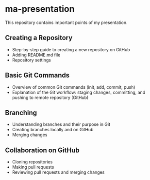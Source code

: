 # ma-presentation
This repository contains important points of my presentation.

## Creating a Repository

- Step-by-step guide to creating a new repository on GitHub
- Adding README.md file
- Repository settings
## Basic Git Commands

- Overview of common Git commands (init, add, commit, push)
- Explanation of the Git workflow: staging changes, committing, and pushing to remote repository (GitHub)
## Branching

- Understanding branches and their purpose in Git
- Creating branches locally and on GitHub
- Merging changes
## Collaboration on GitHub

- Cloning repositories
- Making pull requests
- Reviewing pull requests and merging changes
